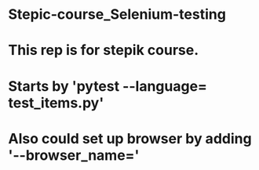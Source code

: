 # Stepic-course_Selenium-testing
# This rep is for stepik course.
# Starts by 'pytest --language= test_items.py'
# Also could set up browser by adding '--browser_name='
